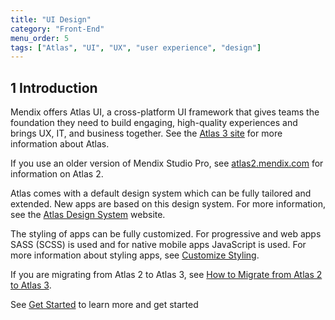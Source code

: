 ```yaml
---
title: "UI Design"
category: "Front-End"
menu_order: 5
tags: ["Atlas", "UI", "UX", "user experience", "design"]
---
```


## 1 Introduction

Mendix offers Atlas UI, a cross-platform UI framework that gives teams the foundation they need to build engaging, high-quality experiences and brings UX, IT, and business together. See the [Atlas 3 site](https://www.mendix.com/atlas/) for more information about Atlas.

If you use an older version of Mendix Studio Pro, see [atlas2.mendix.com](https://atlas2.mendix.com/) for information on Atlas 2.

Atlas comes with a default design system which can be fully tailored and extended. New apps are based on this design system. For more information, see the [Atlas Design System](https://atlasdesignsystem.mendixcloud.com/) website.

The styling of apps can be fully customized. For progressive and web apps SASS (SCSS) is used and for native mobile apps JavaScript is used. For more information about styling apps, see [Customize Styling](customize-styling-new).

If you are migrating from Atlas 2 to Atlas 3, see [How to Migrate from Atlas 2 to Atlas 3](/refguide/moving-from-atlas-2-to-3).

See [Get Started](get-started) to learn more and get started
